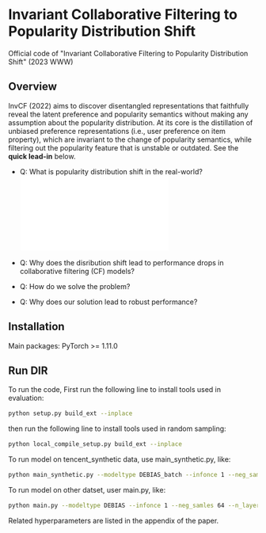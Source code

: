 # Invariant Collaborative Filtering to Popularity Distribution Shift
Official code of "Invariant Collaborative Filtering to Popularity Distribution Shift" (2023 WWW)

## Overview
InvCF (2022) aims to discover disentangled representations that faithfully reveal the latent preference and popularity semantics without making any assumption about the popularity distribution. At its core is the distillation of unbiased preference representations (i.e., user preference on item property), which are invariant to the change of popularity semantics, while filtering out the popularity feature that is unstable or outdated.
See the **quick lead-in** below.

- Q: What is popularity distribution shift in the real-world? 
![Visualization of real-world popularity distribution shifts, where both 𝑃𝑡𝑒𝑠𝑡 and 𝑃𝑡𝑒𝑠𝑡 are possible to occur but areunpredictable and unmeasurable.](Intro.pdf)
* Q: Why does the disribution shift lead to performance drops in collaborative filtering (CF) models?
+ Q: How do we solve the problem?
* Q: Why does our solution lead to robust performance?

## Installation

Main packages: PyTorch >= 1.11.0

## Run DIR

To run the code, First run the following line to install tools used in evaluation:

```bash
python setup.py build_ext --inplace
```
then run the following line to install tools used in random sampling:

```bash
python local_compile_setup.py build_ext --inplace
```

To run model on tencent_synthetic data, use main_synthetic.py, like:
```bash
python main_synthetic.py --modeltype DEBIAS_batch --infonce 1 --neg_samles -1 --n_layers 2 --dataset tencent_synthetic --need_distance 1 --lambda1 1e-2 --lambda2 1e-6 --lambda3 1e-2 
```

To run model on other datset, user main.py, like:
```bash
python main.py --modeltype DEBIAS --infonce 1 --neg_samles 64 --n_layers 2 --dataset yahoo.new --need_distance 1 --lambda1 1 --lambda2 1e-7 --lambda3 1e-1
```
Related hyperparameters are listed in the appendix of the paper.

